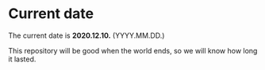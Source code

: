 # Current date

The current date is **2020.12.10.** (YYYY.MM.DD.)

This repository will be good when the world ends, so we will know how long it lasted.